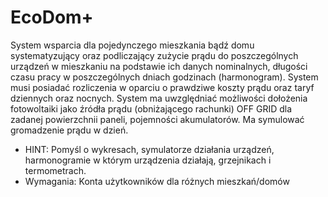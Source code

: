 # EcoDom+

System wsparcia dla pojedynczego mieszkania bądź domu systematyzujący oraz podliczający
zużycie prądu do poszczególnych urządzeń w mieszkaniu na podstawie ich danych nominalnych,
długości czasu pracy w poszczególnych dniach godzinach (harmonogram). System musi posiadać
rozliczenia w oparciu o prawdziwe koszty prądu oraz taryf dziennych oraz nocnych. System ma
uwzględniać możliwości dołożenia fotowoltaiki jako źródła prądu (obniżającego rachunki) OFF
GRID dla zadanej powierzchnii paneli, pojemności akumulatorów. Ma symulować gromadzenie
prądu w dzień.
* HINT: Pomyśl o wykresach, symulatorze działania urządzeń, harmonogramie w którym urządzenia działają, grzejnikach i termometrach.
* Wymagania: Konta użytkowników dla różnych mieszkań/domów